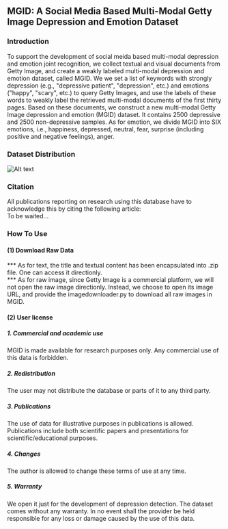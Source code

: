 ## MGID: A Social Media Based Multi-Modal Getty Image Depression and Emotion Dataset

### Introduction
To support the development of social meida based multi-modal depression and emotion joint recognition, we collect textual and visual documents from Getty Image, and create a weakly labeled multi-modal depression and emotion dataset, called MGID. We we set a list of keywords with strongly depression (e.g., "depressive patient", "depression", etc.) and emotions ("happy", "scary", etc.) to query Getty Images, and use the labels of these words to weakly label the retrieved multi-modal documents of the first thirty pages. Based on these documents, we construct a new multi-modal Getty Image depression and emotion (MGID) dataset. It contains 2500 depressive and 2500 non-depressive samples. As for emotion, we divide MGID into SIX emotions, i.e., happiness, depressed, neutral, fear, surprise (including positive and negative feelings), anger.

### Dataset Distribution
![Alt text](/path/to/img.jpg)

### Citation
All publications reporting on research using this database have to acknowledge this by citing the following article:<br> 
To be waited...

### How To Use

#### (1) Download Raw Data
*** As for text, the title and textual content has been encapsulated into .zip file. One can access it directionly.<br> 
*** As for raw image, since Getty Image is a commercial platform, we will not open the raw image directionly. Instead, we choose to open its image URL, and provide the   imagedownloader.py to download all raw images in MGID.

#### (2) User license
##### 1. Commercial and academic use
MGID is made available for research purposes only. Any commercial use of this data is forbidden.
##### 2. Redistribution
The user may not distribute the database or parts of it to any third party.
##### 3. Publications
The use of data for illustrative purposes in publications is allowed. Publications include both scientific papers and
presentations for scientific/educational purposes. 
##### 4. Changes
  The author is allowed to change these terms of use at any time. 
##### 5. Warranty
  We open it just for the development of depression detection. The dataset comes without any warranty. In no event shall the provider be held responsible for any loss or damage caused by the use of this data.
